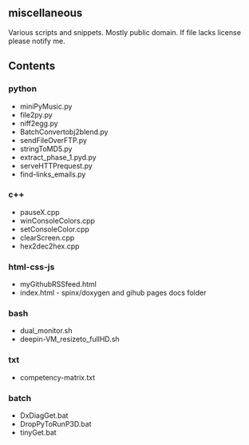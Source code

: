## miscellaneous
Various scripts and snippets. 
Mostly public domain. If file lacks license please notify me.

## Contents
### python
+ miniPyMusic.py
+ file2py.py
+ niff2egg.py
+ BatchConvertobj2blend.py
+ sendFileOverFTP.py
+ stringToMD5.py
+ extract_phase_1.pyd.py
+ serveHTTPrequest.py
+ find-links_emails.py

### c++
+ pauseX.cpp
+ winConsoleColors.cpp
+ setConsoleColor.cpp
+ clearScreen.cpp
+ hex2dec2hex.cpp

### html-css-js
+ myGithubRSSfeed.html
+ index.html - spinx/doxygen and gihub pages docs folder

### bash
+ dual_monitor.sh
+ deepin-VM_resizeto_fullHD.sh

### txt
+ competency-matrix.txt

### batch
+ DxDiagGet.bat
+ DropPyToRunP3D.bat
+ tinyGet.bat